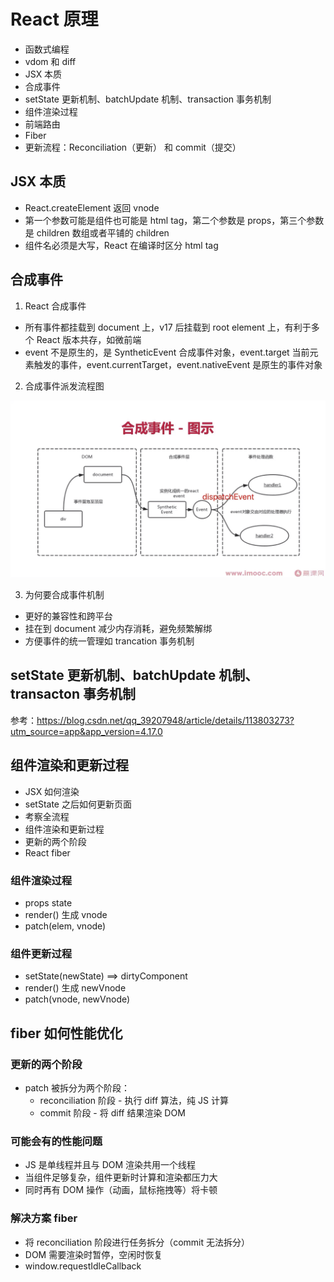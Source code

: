 # React 原理

- 函数式编程
- vdom 和 diff
- JSX 本质
- 合成事件
- setState 更新机制、batchUpdate 机制、transaction 事务机制
- 组件渲染过程
- 前端路由
- Fiber
- 更新流程：Reconciliation（更新） 和 commit（提交）

## JSX 本质

- React.createElement 返回 vnode
- 第一个参数可能是组件也可能是 html tag，第二个参数是 props，第三个参数是 children 数组或者平铺的 children
- 组件名必须是大写，React 在编译时区分 html tag

## 合成事件

1. React 合成事件

- 所有事件都挂载到 document 上，v17 后挂载到 root element 上，有利于多个 React 版本共存，如微前端
- event 不是原生的，是 SyntheticEvent 合成事件对象，event.target 当前元素触发的事件，event.currentTarget，event.nativeEvent 是原生的事件对象

2. 合成事件派发流程图

![images](../../images/react合成事件.jpg)

3. 为何要合成事件机制

- 更好的兼容性和跨平台
- 挂在到 document 减少内存消耗，避免频繁解绑
- 方便事件的统一管理如 trancation 事务机制

## setState 更新机制、batchUpdate 机制、transacton 事务机制

参考：https://blog.csdn.net/qq_39207948/article/details/113803273?utm_source=app&app_version=4.17.0

## 组件渲染和更新过程

- JSX 如何渲染
- setState 之后如何更新页面
- 考察全流程
- 组件渲染和更新过程
- 更新的两个阶段
- React fiber

### 组件渲染过程

- props state
- render() 生成 vnode
- patch(elem, vnode)

### 组件更新过程

- setState(newState) ==> dirtyComponent
- render() 生成 newVnode
- patch(vnode, newVnode)

## fiber 如何性能优化

### 更新的两个阶段

- patch 被拆分为两个阶段：
  - reconciliation 阶段 - 执行 diff 算法，纯 JS 计算
  - commit 阶段 - 将 diff 结果渲染 DOM

### 可能会有的性能问题

- JS 是单线程并且与 DOM 渲染共用一个线程
- 当组件足够复杂，组件更新时计算和渲染都压力大
- 同时再有 DOM 操作（动画，鼠标拖拽等）将卡顿

### 解决方案 fiber

- 将 reconciliation 阶段进行任务拆分（commit 无法拆分）
- DOM 需要渲染时暂停，空闲时恢复
- window.requestIdleCallback
